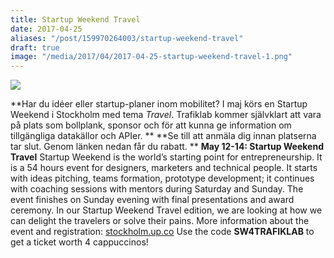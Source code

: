 ```yaml
---
title: Startup Weekend Travel
date: 2017-04-25
aliases: "/post/159970264003/startup-weekend-travel"
draft: true
image: "/media/2017/04/2017-04-25-startup-weekend-travel-1.png"
---
```


 

![](/media/2017/04/2017-04-25-startup-weekend-travel-1.png)


**Har du idéer eller startup-planer inom mobilitet? I maj körs en Startup Weekend i Stockholm med tema <i>Travel</i>. Trafiklab kommer självklart att vara på plats som bollplank, sponsor och för att kunna ge information om tillgängliga datakällor och APIer. **
**Se till att anmäla dig innan platserna tar slut. Genom länken nedan får du rabatt. **
**May 12-14: Startup Weekend Travel**
Startup Weekend is the world’s starting point for entrepreneurship. It is a 54 hours event for designers, marketers and technical people. It starts with ideas pitching, teams formation, prototype development; it continues with coaching sessions with mentors during Saturday and Sunday. The event finishes on Sunday evening with final presentations and award ceremony.
In our Startup Weekend Travel edition, we are looking at how we can delight the travelers or solve their pains. 
More information about the event and registration: [stockholm.up.co](http://stockholm.up.co/)
Use the code **SW4TRAFIKLAB** to get a ticket worth 4 cappuccinos!
 
